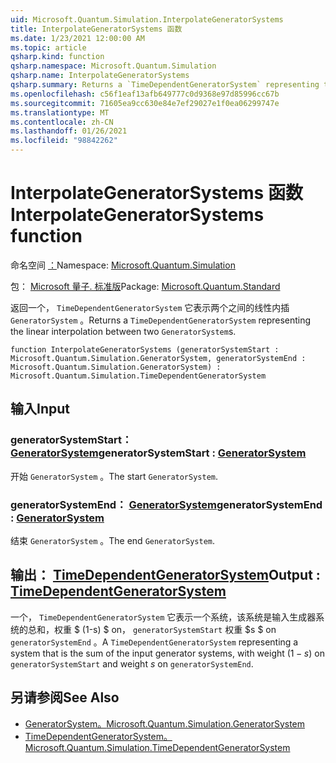 ```yaml
---
uid: Microsoft.Quantum.Simulation.InterpolateGeneratorSystems
title: InterpolateGeneratorSystems 函数
ms.date: 1/23/2021 12:00:00 AM
ms.topic: article
qsharp.kind: function
qsharp.namespace: Microsoft.Quantum.Simulation
qsharp.name: InterpolateGeneratorSystems
qsharp.summary: Returns a `TimeDependentGeneratorSystem` representing the linear interpolation between two `GeneratorSystem`s.
ms.openlocfilehash: c56f1eaf13afb649777c0d9368e97d85996cc67b
ms.sourcegitcommit: 71605ea9cc630e84e7ef29027e1f0ea06299747e
ms.translationtype: MT
ms.contentlocale: zh-CN
ms.lasthandoff: 01/26/2021
ms.locfileid: "98842262"
---
```

# <a name="interpolategeneratorsystems-function"></a><span data-ttu-id="2ee67-102">InterpolateGeneratorSystems 函数</span><span class="sxs-lookup"><span data-stu-id="2ee67-102">InterpolateGeneratorSystems function</span></span>

<span data-ttu-id="2ee67-103">命名空间 [：](xref:Microsoft.Quantum.Simulation)</span><span class="sxs-lookup"><span data-stu-id="2ee67-103">Namespace: [Microsoft.Quantum.Simulation](xref:Microsoft.Quantum.Simulation)</span></span>

<span data-ttu-id="2ee67-104">包： [Microsoft 量子. 标准版](https://nuget.org/packages/Microsoft.Quantum.Standard)</span><span class="sxs-lookup"><span data-stu-id="2ee67-104">Package: [Microsoft.Quantum.Standard](https://nuget.org/packages/Microsoft.Quantum.Standard)</span></span>


<span data-ttu-id="2ee67-105">返回一个， `TimeDependentGeneratorSystem` 它表示两个之间的线性内插 `GeneratorSystem` 。</span><span class="sxs-lookup"><span data-stu-id="2ee67-105">Returns a `TimeDependentGeneratorSystem` representing the linear interpolation between two `GeneratorSystem`s.</span></span>

```qsharp
function InterpolateGeneratorSystems (generatorSystemStart : Microsoft.Quantum.Simulation.GeneratorSystem, generatorSystemEnd : Microsoft.Quantum.Simulation.GeneratorSystem) : Microsoft.Quantum.Simulation.TimeDependentGeneratorSystem
```


## <a name="input"></a><span data-ttu-id="2ee67-106">输入</span><span class="sxs-lookup"><span data-stu-id="2ee67-106">Input</span></span>

### <a name="generatorsystemstart--generatorsystem"></a><span data-ttu-id="2ee67-107">generatorSystemStart： [GeneratorSystem](xref:Microsoft.Quantum.Simulation.GeneratorSystem)</span><span class="sxs-lookup"><span data-stu-id="2ee67-107">generatorSystemStart : [GeneratorSystem](xref:Microsoft.Quantum.Simulation.GeneratorSystem)</span></span>

<span data-ttu-id="2ee67-108">开始 `GeneratorSystem` 。</span><span class="sxs-lookup"><span data-stu-id="2ee67-108">The start `GeneratorSystem`.</span></span>


### <a name="generatorsystemend--generatorsystem"></a><span data-ttu-id="2ee67-109">generatorSystemEnd： [GeneratorSystem](xref:Microsoft.Quantum.Simulation.GeneratorSystem)</span><span class="sxs-lookup"><span data-stu-id="2ee67-109">generatorSystemEnd : [GeneratorSystem](xref:Microsoft.Quantum.Simulation.GeneratorSystem)</span></span>

<span data-ttu-id="2ee67-110">结束 `GeneratorSystem` 。</span><span class="sxs-lookup"><span data-stu-id="2ee67-110">The end `GeneratorSystem`.</span></span>



## <a name="output--timedependentgeneratorsystem"></a><span data-ttu-id="2ee67-111">输出： [TimeDependentGeneratorSystem](xref:Microsoft.Quantum.Simulation.TimeDependentGeneratorSystem)</span><span class="sxs-lookup"><span data-stu-id="2ee67-111">Output : [TimeDependentGeneratorSystem](xref:Microsoft.Quantum.Simulation.TimeDependentGeneratorSystem)</span></span>

<span data-ttu-id="2ee67-112">一个， `TimeDependentGeneratorSystem` 它表示一个系统，该系统是输入生成器系统的总和，权重 $ (1-s) $ on， `generatorSystemStart` 权重 $s $ on `generatorSystemEnd` 。</span><span class="sxs-lookup"><span data-stu-id="2ee67-112">A `TimeDependentGeneratorSystem` representing a system that is the sum of the input generator systems, with weight $(1-s)$ on `generatorSystemStart` and weight $s$ on `generatorSystemEnd`.</span></span>

## <a name="see-also"></a><span data-ttu-id="2ee67-113">另请参阅</span><span class="sxs-lookup"><span data-stu-id="2ee67-113">See Also</span></span>

- [<span data-ttu-id="2ee67-114">GeneratorSystem。</span><span class="sxs-lookup"><span data-stu-id="2ee67-114">Microsoft.Quantum.Simulation.GeneratorSystem</span></span>](xref:Microsoft.Quantum.Simulation.GeneratorSystem)
- [<span data-ttu-id="2ee67-115">TimeDependentGeneratorSystem。</span><span class="sxs-lookup"><span data-stu-id="2ee67-115">Microsoft.Quantum.Simulation.TimeDependentGeneratorSystem</span></span>](xref:Microsoft.Quantum.Simulation.TimeDependentGeneratorSystem)